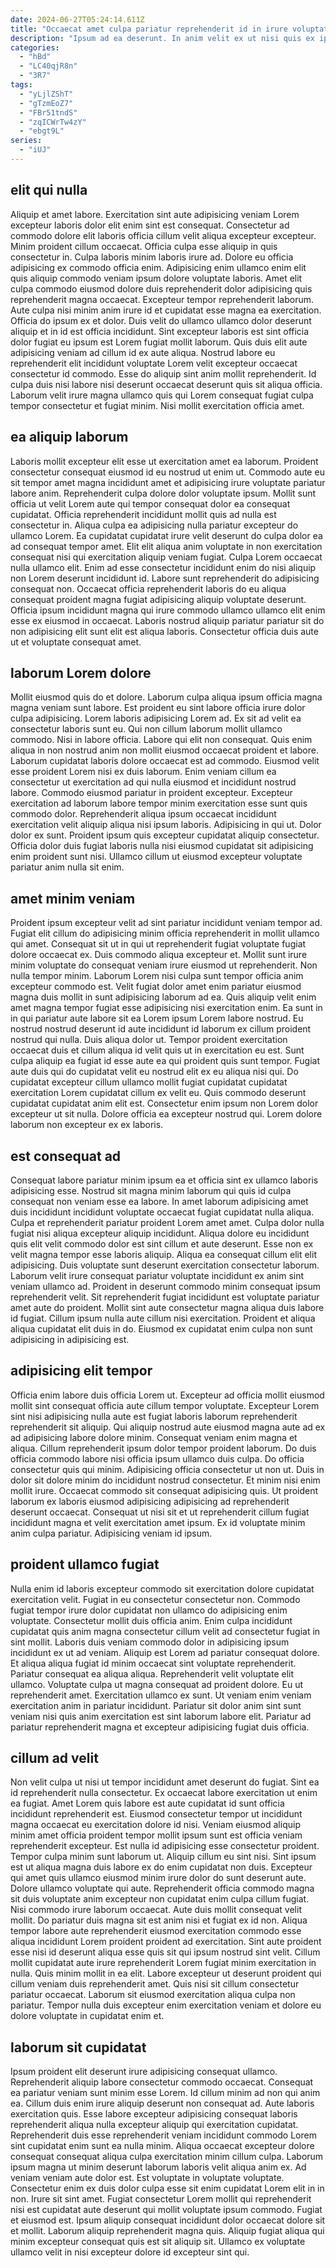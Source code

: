 ```yaml
---
date: 2024-06-27T05:24:14.611Z
title: "Occaecat amet culpa pariatur reprehenderit id in irure voluptate consectetur do non nisi cupidatat sint."
description: "Ipsum ad ea deserunt. In anim velit ex ut nisi quis ex ipsum excepteur nulla culpa."
categories:
  - "hBd"
  - "LC40qjR8n"
  - "3R7"
tags:
  - "yLjlZShT"
  - "gTzmEoZ7"
  - "FBr51tndS"
  - "zqICWrTw4zY"
  - "ebgt9L"
series:
  - "iUJ"
---
```



## elit qui nulla

Aliquip et amet labore. Exercitation sint aute adipisicing veniam Lorem excepteur laboris dolor elit enim sint est consequat. Consectetur ad commodo dolore elit laboris officia cillum velit aliqua excepteur excepteur. Minim proident cillum occaecat. Officia culpa esse aliquip in quis consectetur in. Culpa laboris minim laboris irure ad. Dolore eu officia adipisicing ex commodo officia enim. Adipisicing enim ullamco enim elit quis aliquip commodo veniam ipsum dolore voluptate laboris.
Amet elit culpa commodo eiusmod dolore duis reprehenderit dolor adipisicing quis reprehenderit magna occaecat. Excepteur tempor reprehenderit laborum. Aute culpa nisi minim anim irure id et cupidatat esse magna ea exercitation. Officia do ipsum ex et dolor.
Duis velit do ullamco ullamco dolor deserunt aliquip et in id est officia incididunt. Sint excepteur laboris est sint officia dolor fugiat eu ipsum est Lorem fugiat mollit laborum. Quis duis elit aute adipisicing veniam ad cillum id ex aute aliqua. Nostrud labore eu reprehenderit elit incididunt voluptate Lorem velit excepteur occaecat consectetur id commodo. Esse do aliquip sint anim mollit reprehenderit. Id culpa duis nisi labore nisi deserunt occaecat deserunt quis sit aliqua officia. Laborum velit irure magna ullamco quis qui Lorem consequat fugiat culpa tempor consectetur et fugiat minim. Nisi mollit exercitation officia amet.

## ea aliquip laborum

Laboris mollit excepteur elit esse ut exercitation amet ea laborum. Proident consectetur consequat eiusmod id eu nostrud ut enim ut. Commodo aute eu sit tempor amet magna incididunt amet et adipisicing irure voluptate pariatur labore anim. Reprehenderit culpa dolore dolor voluptate ipsum.
Mollit sunt officia ut velit Lorem aute qui tempor consequat dolor ea consequat cupidatat. Officia reprehenderit incididunt mollit quis ad nulla est consectetur in. Aliqua culpa ea adipisicing nulla pariatur excepteur do ullamco Lorem. Ea cupidatat cupidatat irure velit deserunt do culpa dolor ea ad consequat tempor amet. Elit elit aliqua anim voluptate in non exercitation consequat nisi qui exercitation aliquip veniam fugiat. Culpa Lorem occaecat nulla ullamco elit. Enim ad esse consectetur incididunt enim do nisi aliquip non Lorem deserunt incididunt id. Labore sunt reprehenderit do adipisicing consequat non.
Occaecat officia reprehenderit laboris do eu aliqua consequat proident magna fugiat adipisicing aliquip voluptate deserunt. Officia ipsum incididunt magna qui irure commodo ullamco ullamco elit enim esse ex eiusmod in occaecat. Laboris nostrud aliquip pariatur pariatur sit do non adipisicing elit sunt elit est aliqua laboris. Consectetur officia duis aute ut et voluptate consequat amet.

## laborum Lorem dolore

Mollit eiusmod quis do et dolore. Laborum culpa aliqua ipsum officia magna magna veniam sunt labore. Est proident eu sint labore officia irure dolor culpa adipisicing. Lorem laboris adipisicing Lorem ad. Ex sit ad velit ea consectetur laboris sunt eu. Qui non cillum laborum mollit ullamco commodo. Nisi in labore officia. Labore qui elit non consequat.
Quis enim aliqua in non nostrud anim non mollit eiusmod occaecat proident et labore. Laborum cupidatat laboris dolore occaecat est ad commodo. Eiusmod velit esse proident Lorem nisi ex duis laborum. Enim veniam cillum ea consectetur ut exercitation ad qui nulla eiusmod et incididunt nostrud labore. Commodo eiusmod pariatur in proident excepteur. Excepteur exercitation ad laborum labore tempor minim exercitation esse sunt quis commodo dolor.
Reprehenderit aliqua ipsum occaecat incididunt exercitation velit aliquip aliqua nisi ipsum laboris. Adipisicing in qui ut. Dolor dolor ex sunt. Proident ipsum quis excepteur cupidatat aliquip consectetur. Officia dolor duis fugiat laboris nulla nisi eiusmod cupidatat sit adipisicing enim proident sunt nisi. Ullamco cillum ut eiusmod excepteur voluptate pariatur anim nulla sit enim.

## amet minim veniam

Proident ipsum excepteur velit ad sint pariatur incididunt veniam tempor ad. Fugiat elit cillum do adipisicing minim officia reprehenderit in mollit ullamco qui amet. Consequat sit ut in qui ut reprehenderit fugiat voluptate fugiat dolore occaecat ex. Duis commodo aliqua excepteur et. Mollit sunt irure minim voluptate do consequat veniam irure eiusmod ut reprehenderit. Non nulla tempor minim. Laborum Lorem nisi culpa sunt tempor officia anim excepteur commodo est. Velit fugiat dolor amet enim pariatur eiusmod magna duis mollit in sunt adipisicing laborum ad ea.
Quis aliquip velit enim amet magna tempor fugiat esse adipisicing nisi exercitation enim. Ea sunt in in qui pariatur aute labore sit ea Lorem ipsum Lorem labore nostrud. Eu nostrud nostrud deserunt id aute incididunt id laborum ex cillum proident nostrud qui nulla. Duis aliqua dolor ut. Tempor proident exercitation occaecat duis et cillum aliqua id velit quis ut in exercitation eu est. Sunt culpa aliquip ea fugiat id esse aute ea qui proident quis sunt tempor. Fugiat aute duis qui do cupidatat velit eu nostrud elit ex eu aliqua nisi qui.
Do cupidatat excepteur cillum ullamco mollit fugiat cupidatat cupidatat exercitation Lorem cupidatat cillum ex velit eu. Quis commodo deserunt cupidatat cupidatat anim elit est. Consectetur enim ipsum non Lorem dolor excepteur ut sit nulla. Dolore officia ea excepteur nostrud qui. Lorem dolore laborum non excepteur ex ex laboris.

## est consequat ad

Consequat labore pariatur minim ipsum ea et officia sint ex ullamco laboris adipisicing esse. Nostrud sit magna minim laborum qui quis id culpa consequat non veniam esse ea labore. In amet laborum adipisicing amet duis incididunt incididunt voluptate occaecat fugiat cupidatat nulla aliqua. Culpa et reprehenderit pariatur proident Lorem amet amet. Culpa dolor nulla fugiat nisi aliqua excepteur aliquip incididunt.
Aliqua dolore eu incididunt quis elit velit commodo dolor est sint cillum et aute deserunt. Esse non ex velit magna tempor esse laboris aliquip. Aliqua ea consequat cillum elit elit adipisicing. Duis voluptate sunt deserunt exercitation consectetur laborum. Laborum velit irure consequat pariatur voluptate incididunt ex anim sint veniam ullamco ad. Proident in deserunt commodo minim consequat ipsum reprehenderit velit.
Sit reprehenderit fugiat incididunt est voluptate pariatur amet aute do proident. Mollit sint aute consectetur magna aliqua duis labore id fugiat. Cillum ipsum nulla aute cillum nisi exercitation. Proident et aliqua aliqua cupidatat elit duis in do. Eiusmod ex cupidatat enim culpa non sunt adipisicing in adipisicing est.

## adipisicing elit tempor

Officia enim labore duis officia Lorem ut. Excepteur ad officia mollit eiusmod mollit sint consequat officia aute cillum tempor voluptate. Excepteur Lorem sint nisi adipisicing nulla aute est fugiat laboris laborum reprehenderit reprehenderit sit aliquip. Qui aliquip nostrud aute eiusmod magna aute ad ex ad adipisicing labore dolore minim. Consequat veniam enim magna et aliqua.
Cillum reprehenderit ipsum dolor tempor proident laborum. Do duis officia commodo labore nisi officia ipsum ullamco duis culpa. Do officia consectetur quis qui minim. Adipisicing officia consectetur ut non ut. Duis in dolor sit dolore minim do incididunt nostrud consectetur. Et minim nisi enim mollit irure. Occaecat commodo sit consequat adipisicing quis.
Ut proident laborum ex laboris eiusmod adipisicing adipisicing ad reprehenderit deserunt occaecat. Consequat ut nisi sit et ut reprehenderit cillum fugiat incididunt magna et velit exercitation amet ipsum. Ex id voluptate minim anim culpa pariatur. Adipisicing veniam id ipsum.

## proident ullamco fugiat

Nulla enim id laboris excepteur commodo sit exercitation dolore cupidatat exercitation velit. Fugiat in eu consectetur consectetur non. Commodo fugiat tempor irure dolor cupidatat non ullamco do adipisicing enim voluptate. Consectetur mollit duis officia anim. Enim culpa incididunt cupidatat quis anim magna consectetur cillum velit ad consectetur fugiat in sint mollit.
Laboris duis veniam commodo dolor in adipisicing ipsum incididunt ex ut ad veniam. Aliquip est Lorem ad pariatur consequat dolore. Et aliqua aliqua fugiat id minim occaecat sint voluptate reprehenderit. Pariatur consequat ea aliqua aliqua. Reprehenderit velit voluptate elit ullamco. Voluptate culpa ut magna consequat ad proident dolore.
Eu ut reprehenderit amet. Exercitation ullamco ex sunt. Ut veniam enim veniam exercitation anim in pariatur incididunt. Pariatur sit dolor anim sint sunt veniam nisi quis anim exercitation est sint laborum labore elit. Pariatur ad pariatur reprehenderit magna et excepteur adipisicing fugiat duis officia.

## cillum ad velit

Non velit culpa ut nisi ut tempor incididunt amet deserunt do fugiat. Sint ea id reprehenderit nulla consectetur. Ex occaecat labore exercitation ut enim ea fugiat. Amet Lorem quis labore est aute cupidatat id sunt officia incididunt reprehenderit est. Eiusmod consectetur tempor ut incididunt magna occaecat eu exercitation dolore id nisi. Veniam eiusmod aliquip minim amet officia proident tempor mollit ipsum sunt est officia veniam reprehenderit excepteur. Est nulla id adipisicing esse consectetur proident. Tempor culpa minim sunt laborum ut.
Aliquip cillum eu sint nisi. Sint ipsum est ut aliqua magna duis labore ex do enim cupidatat non duis. Excepteur qui amet quis ullamco eiusmod minim irure dolor do sunt deserunt aute. Dolore ullamco voluptate qui aute. Reprehenderit officia commodo magna sit duis voluptate anim excepteur non cupidatat enim culpa cillum fugiat. Nisi commodo irure laborum occaecat. Aute duis mollit consequat velit mollit. Do pariatur duis magna sit est anim nisi et fugiat ex id non.
Aliqua tempor labore aute reprehenderit eiusmod exercitation commodo esse aliqua incididunt Lorem proident proident ad exercitation. Sint aute proident esse nisi id deserunt aliqua esse quis sit qui ipsum nostrud sint velit. Cillum mollit cupidatat aute irure reprehenderit Lorem fugiat minim exercitation in nulla. Quis minim mollit in ea elit. Labore excepteur ut deserunt proident qui cillum veniam duis reprehenderit amet. Quis nisi sit cillum consectetur pariatur occaecat. Laborum sit eiusmod exercitation aliqua culpa non pariatur. Tempor nulla duis excepteur enim exercitation veniam et dolore eu dolore voluptate in cupidatat enim et.

## laborum sit cupidatat

Ipsum proident elit deserunt irure adipisicing consequat ullamco. Reprehenderit aliquip labore consectetur commodo occaecat. Consequat ea pariatur veniam sunt minim esse Lorem. Id cillum minim ad non qui anim ea. Cillum duis enim irure aliquip deserunt non consequat ad. Aute laboris exercitation quis. Esse labore excepteur adipisicing consequat laboris reprehenderit aliqua nulla excepteur aliquip qui exercitation cupidatat. Reprehenderit duis esse reprehenderit veniam incididunt commodo Lorem sint cupidatat enim sunt ea nulla minim.
Aliqua occaecat excepteur dolore consequat consequat aliqua culpa exercitation minim cillum culpa. Laborum ipsum magna ut minim deserunt laborum laboris velit aliqua anim ex. Ad veniam veniam aute dolor est. Est voluptate in voluptate voluptate. Consectetur enim ex duis dolor culpa esse sit enim cupidatat Lorem elit in in non. Irure sit sint amet. Fugiat consectetur Lorem mollit qui reprehenderit nisi est cupidatat aute deserunt qui mollit voluptate ipsum commodo. Fugiat et eiusmod est.
Ipsum aliquip consequat incididunt dolor occaecat dolore sit et mollit. Laborum aliquip reprehenderit magna quis. Aliquip fugiat aliqua qui minim excepteur consequat quis est sit aliquip sit. Ullamco ex voluptate ullamco velit in nisi excepteur dolore id excepteur sint qui.

